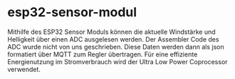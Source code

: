 # esp32-sensor-modul
Mithilfe des ESP32 Sensor Moduls können die aktuelle Windstärke und Helligkeit über einen ADC ausgelesen werden.
Der Assembler Code des ADC wurde nicht von uns geschrieben.
Diese Daten werden dann als json formatiert über MQTT zum Regler übertragen.
Für eine effiziente Energienutzung  im Stromverbrauch wird der Ultra Low Power Coprocessor verwendet.
